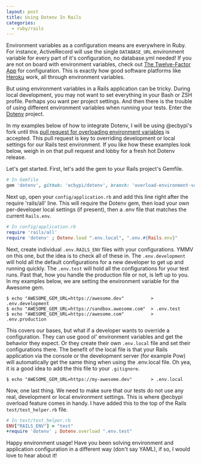 ```yaml
---
layout: post
title: Using Dotenv In Rails
categories: 
  - ruby/rails
---
```


Environment variables as a configuration means are everywhere in Ruby. For instance, ActiveRecord will use the single `DATABASE_URL` environment variable for every part of it's configuration, no database.yml needed! If you are not on board with environment variables, check out [The Twelve-Factor App](http://12factor.net/config) for configuration. This is exactly how good software platforms like [Heroku](https://www.heroku.com) work, all through environment variables.

But using environment variables in a Rails application can be tricky. During local development, you may not want to set everything in your Bash or ZSH profile. Perhaps you want per project settings. And then there is the trouble of using different environment variables when running your tests. Enter the [Dotenv](https://github.com/bkeepers/dotenv) project. 

In my examples below of how to integrate Dotenv, I will be using @ecbypi's fork until this [pull request for overloading environment variables](https://github.com/bkeepers/dotenv/pull/61) is accepted. This pull request is key to overriding development or local settings for our Rails test environment. If you like how these examples look below, weigh in on that pull request and lobby for a fresh hot Dotenv release. 

Let's get started. First, let's add the gem to your Rails project's Gemfile.

```ruby
# In Gemfile
gem 'dotenv', github: 'ecbypi/dotenv', branch: 'overload-environment-variables'
```

Next up, open your `config/application.rb` and add this line right after the require 'rails/all' line. This will require the Dotenv gem, then load your own per-developer local settings (if present), then a .env file that matches the current `Rails.env`.

```ruby
# In config/application.rb
require 'rails/all'
require 'dotenv' ; Dotenv.load ".env.local", ".env.#{Rails.env}"
```

Next, create individual `.env.RAILS_ENV` files with your configurations. YMMV on this one, but the idea is to check all of these in. The `.env.development` will hold all the default configurations for a new developer to get up and running quickly. The `.env.test` will hold all the configurations for your test runs. Past that, how you handle the production file or not, is left up to you. In my examples below, we are setting the environment variable for the Awesome gem.

```
$ echo "AWESOME_GEM_URL=https://awesome.dev"          > .env.development
$ echo "AWESOME_GEM_URL=https://sandbox.awesome.com"  > .env.test
$ echo "AWESOME_GEM_URL=https://awesome.com"          > .env.production
```

This covers our bases, but what if a developer wants to override a configuration. They can use good ol' environment variables and get the behavior they expect. Or they create their own `.env.local` file and set their configurations there. The benefit of the local file is that your Rails application via the console or the development server (for example Pow) will automatically get the same thing when using the .env.local file. Oh yea, it is a good idea to add the this file to your `.gitignore`.

```
$ echo "AWESOME_GEM_URL=https://my-awesome.dev"       > .env.local
```

Now, one last thing. We need to make sure that our tests do not use any real, development or local environment settings. This is where @ecbypi overload feature comes in handy. I have added this to the top of the Rails `test/test_helper.rb` file. 

```ruby
# In test/test_helper.rb
ENV["RAILS_ENV"] = "test"
+require 'dotenv' ; Dotenv.overload ".env.test"
```

Happy environment usage! Have you been solving environment and application configuration in a different way (don't say YAML), if so, I would love to hear about it!

